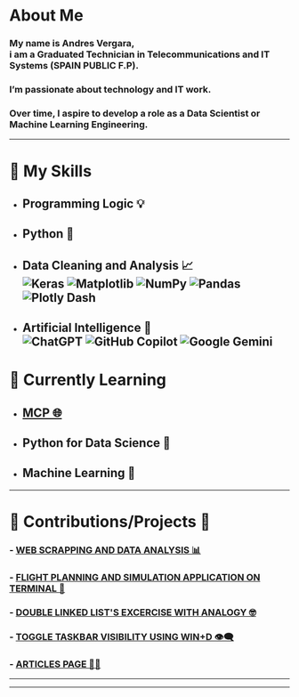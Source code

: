 # About Me

### My name is Andres Vergara, </br> i am a Graduated Technician in Telecommunications and IT Systems (SPAIN PUBLIC F.P).  
### I’m passionate about technology and IT work.  
### Over time, I aspire to develop a role as a Data Scientist or Machine Learning Engineering.

---

# 🚀 My Skills 
- ## Programming Logic 💡
- ## Python 🐍

- ## Data Cleaning and Analysis 📈</br>![Keras](https://img.shields.io/badge/Keras-%23D00000.svg?style=for-the-badge&logo=Keras&logoColor=white) ![Matplotlib](https://img.shields.io/badge/Matplotlib-%23ffffff.svg?style=for-the-badge&logo=Matplotlib&logoColor=black) ![NumPy](https://img.shields.io/badge/numpy-%23013243.svg?style=for-the-badge&logo=numpy&logoColor=white) ![Pandas](https://img.shields.io/badge/pandas-%23150458.svg?style=for-the-badge&logo=pandas&logoColor=white) ![Plotly Dash](https://img.shields.io/badge/plotly-3F4F75.svg?style=for-the-badge&logo=plotly&logoColor=white)

- ##  Artificial Intelligence 🧠</br>![ChatGPT](https://img.shields.io/badge/chatGPT-74aa9c?style=for-the-badge&logo=openai&logoColor=white) ![GitHub Copilot](https://img.shields.io/badge/github_copilot-8957E5?style=for-the-badge&logo=github-copilot&logoColor=white) ![Google Gemini](https://img.shields.io/badge/google%20gemini-8E75B2?style=for-the-badge&logo=google%20gemini&logoColor=white)

# 🌱 Currently Learning
- ## [MCP 🌐](https://github.com/modelcontextprotocol)
- ## Python for Data Science 🧪
- ## Machine Learning 🤖


---

# 💼 Contributions/Projects 🐙  

### - **[WEB SCRAPPING AND DATA ANALYSIS 📊](https://github.com/anverpy/scraping-and-data-analysis)**  
### - **[FLIGHT PLANNING AND SIMULATION APPLICATION ON TERMINAL 🛫](https://github.com/anverpy/mission-planner)**  
### - **[DOUBLE LINKED LIST'S EXCERCISE WITH ANALOGY 🤓](https://github.com/anverpy/double-ll-creating-analogy)**  
### - **[TOGGLE TASKBAR VISIBILITY USING WIN+D 👁️‍🗨️](https://github.com/anverpy/toggle-taskbar)**  
### - **[ARTICLES PAGE ✍🏽](https://github.com/anverpy/articles)**


---
---



